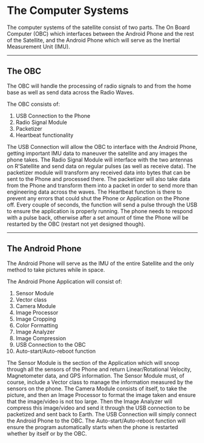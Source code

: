 # The Computer Systems

The computer systems of the satellite consist of two parts.
The On Board Computer (OBC) which interfaces between the Android Phone and the rest of the Satellite, and the Android Phone which will serve as the Inertial Measurement Unit (IMU).

---

## The OBC
The OBC will handle the processing of radio signals to and from the home base as well as send data across the Radio Waves.

The OBC consists of:
1. USB Connection to the Phone
2. Radio Signal Module
4. Packetizer
3. Heartbeat functionality

The USB Connection will allow the OBC to interface with the Android Phone, getting important IMU data to maneuver the satellite and any images the phone takes.
The Radio Signal Module will interface with the two antennas on R'Satellite and send data on regular pulses (as well as receive data).
The packetizer module will transform any received data into bytes that can be sent to the Phone and processed there.
The packetizer will also take data from the Phone and transform them into a packet in order to send more than engineering data across the waves.
The Heartbeat function is there to prevent any errors that could shut the Phone or Application on the Phone off.
Every couple of seconds, the function will send a pulse through the USB to ensure the application is properly running.
The phone needs to respond with a pulse back, otherwise after a set amount of time the Phone will be restarted by the OBC (restart not yet designed though).

---

## The Android Phone
The Android Phone will serve as the IMU of the entire Satellite and the only method to take pictures while in space.

The Android Phone Application will consist of:
1. Sensor Module
2. Vector class
3. Camera Module
4. Image Processor
5. Image Cropping
6. Color Formatting
7. Image Analyzer
8. Image Compression
9. USB Connection to the OBC
10. Auto-start/Auto-reboot function

The Sensor Module is the section of the Application which will snoop through all the sensors of the Phone and return Linear/Rotational Velocity, Magnetometer data, and GPS information.
The Sensor Module must, of course, include a Vector class to manage the information measured by the sensors on the phone.
The Camera Module consists of itself, to take the picture, and then an Image Processor to format the image taken and ensure that the image/video is not too large.
Then the Image Analyzer will compress this image/video and send it through the USB connection to be packetized and sent back to Earth.
The USB Connection will simply connect the Android Phone to the OBC.
The Auto-start/Auto-reboot function will ensure the program automatically starts when the phone is restarted whether by itself or by the OBC.
